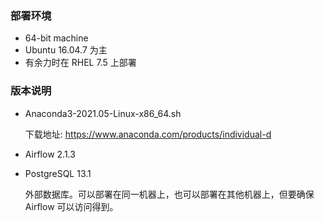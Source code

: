 
### 部署环境

* 64-bit machine
* Ubuntu 16.04.7 为主
* 有余力时在 RHEL 7.5 上部署


### 版本说明

* Anaconda3-2021.05-Linux-x86_64.sh
 
  下载地址: https://www.anaconda.com/products/individual-d

* Airflow 2.1.3

* PostgreSQL 13.1

  外部数据库。可以部署在同一机器上，也可以部署在其他机器上，但要确保 Airflow 可以访问得到。

